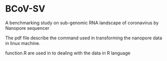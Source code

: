 # BCoV-SV
A benchmarking study on sub-genomic RNA landscape of coronavirus by  Nanopore sequencer

The pdf file describe the command used in transforming the nanopore data in linux machine.

function.R are used in to dealing with the data in R language

